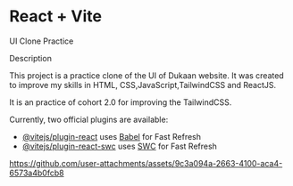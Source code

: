 # React + Vite

UI Clone Practice

Description

This project is a practice clone of the UI of Dukaan website. It was created to improve my skills in HTML, CSS,JavaScript,TailwindCSS and ReactJS.

It is an practice of cohort 2.0 for improving the TailwindCSS.

Currently, two official plugins are available:

- [@vitejs/plugin-react](https://github.com/vitejs/vite-plugin-react/blob/main/packages/plugin-react/README.md) uses [Babel](https://babeljs.io/) for Fast Refresh
- [@vitejs/plugin-react-swc](https://github.com/vitejs/vite-plugin-react-swc) uses [SWC](https://swc.rs/) for Fast Refresh


https://github.com/user-attachments/assets/9c3a094a-2663-4100-aca4-6573a4b0fcb8

